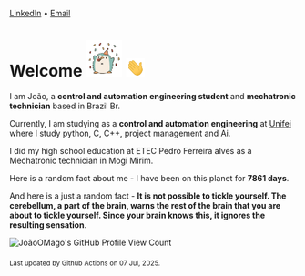[LinkedIn](https://www.linkedin.com/in/joão-pedro-gozzoli-b95641301/) &bull;
[Email](joaopedrogozzoli@gmail.com)

# Welcome <img src="happy.gif" height="64px" /> <img src="wave.gif" height="32px" />

I am João, a  **control and automation engineering student** and **mechatronic technician** based in Brazil Br.

Currently, I am studying as a **control and automation engineering** at [Unifei](https://unifei.edu.br) where I study python, C, C++, project management and Ai.

I did my high school education at ETEC Pedro Ferreira alves as a Mechatronic technician in Mogi Mirim.

Here is a random fact about me - I have been on this planet for **7861 days**.

And here is a just a random fact -  **It is not possible to tickle yourself. The cerebellum, a part of the brain, warns the rest of the brain that you are about to tickle yourself. Since your brain knows this, it ignores the resulting sensation**.

![JoãoOMago's GitHub Profile View Count](https://komarev.com/ghpvc/?username=JoaoOMago)

<sub>Last updated by Github Actions on 07 Jul, 2025.</sub>
